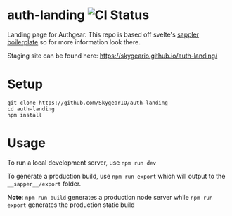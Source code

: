 # auth-landing ![CI Status](https://github.com/SkygearIO/auth-landing/workflows/auth-landing%20CI/badge.svg?branch=master&event=push)

Landing page for Authgear. This repo is based off svelte's [sappler boilerplate](https://github.com/sveltejs/sapper-template/tree/rollup) so for more information look there.

Staging site can be found here: https://skygeario.github.io/auth-landing/

# Setup

```
git clone https://github.com/SkygearIO/auth-landing
cd auth-landing
npm install
```

# Usage

To run a local development server, use `npm run dev`

To generate a production build, use `npm run export` which will output to the `__sapper__/export` folder.

**Note**: `npm run build` generates a production node server while `npm run export` generates the production static build
